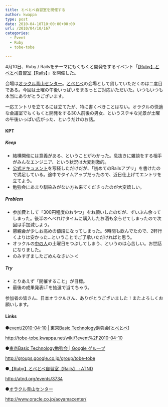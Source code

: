 ```yaml
---
title: とべとべ自習室を開催する
author: kwappa
type: post
date: 2010-04-10T10:00:00+00:00
url: /2010/04/10/167
categories:
  - Event
  - Ruby
  - tobe-tobe

---
```

4月10日、Ruby / Railsをテーマにもくもくと開発をするイベント「<a href="http://tobe-tobe.kwappa.net/wiki/?event%2F2010-04-10" target="_blank">【Ruby】とべとべ自習室【Rails】</a>」を開催した。

会場は<a href="http://www.oracle.co.jp/aoyamacenter/" target="_blank">オラクル青山センター</a>。<a href="http://groups.google.co.jp/group/tobe-tobe" target="_blank">とべとべ</a>の会場として貸していただくのは二度目である。今回は土曜の午後いっぱいをまるっとご対応いただいた。いつもいつも本当にありがとうございます。

<!--more-->

一応エントリを立てるには立てたが、特に書くべきことはない。オラクルの快適な会議室でもくもくと開発をする30人前後の男女、というステキな光景が土曜の午後いっぱい広がった、というだけのお話。

#### KPT

##### Keep

  * 結構開催には意義がある、ということがわかった。息抜きに雑談をする相手がみんなエンジニア、という状況は大変刺激的。
  * <a href="http://guides.rubyonrails.org/getting_started.html" target="_blank">公式ドキュメント</a>を写経しただけだが、「初めてのRailsアプリ」を書けたので満足している。途中でタイムアップだったので、近日仕上げてエントリを立てよう。
  * 勉強会にあまり馴染みがない方も来てくださったのが大変嬉しい。

##### Problem

  * 参加費として「300円程度のおやつ」をお願いしたのだが、ずいぶん余ってしまった。後半のへべれけタイムに購入したお酒も余らせてしまったので次回は手加減しよう。
  * 懇親会が少しお高めの値段になってしまった。5時間も飲んでたので、2軒行くよりは安かった…ということでご了承いただければと思う。
  * オラクルの<a href="http://twitter.com/yokatsuki" target="_blank">中の人</a>の土曜日をつぶしてしまう、というのは心苦しい。お世話になりました。
  * のみすぎましたごめんなさい＞＜

##### Try

  * とりあえず「開催すること」が目標。
  * 最後の成果発表LTを抽選で当てちゃう。

参加者の皆さん、日本オラクルさん、ありがとうございました！またよろしくお願いします。

#### Links

●<a href="http://tobe-tobe.kwappa.net/wiki/?event%2F2010-04-10" target="_blank">event/2010-04-10 | 東京Basic Technology勉強会[とべとべ]</a>
  
http://tobe-tobe.kwappa.net/wiki/?event%2F2010-04-10

●<a href="http://groups.google.co.jp/group/tobe-tobe" target="_blank">東京Basic Technology勉強会 | Google グループ</a>
  
http://groups.google.co.jp/group/tobe-tobe

●<a href="http://atnd.org/events/3734" target="_blank">【Ruby】とべとべ自習室【Rails】 : ATND</a>
  
http://atnd.org/events/3734

●<a href="http://www.oracle.co.jp/aoyamacenter/" target="_blank">オラクル青山センター</a>
  
http://www.oracle.co.jp/aoyamacenter/
